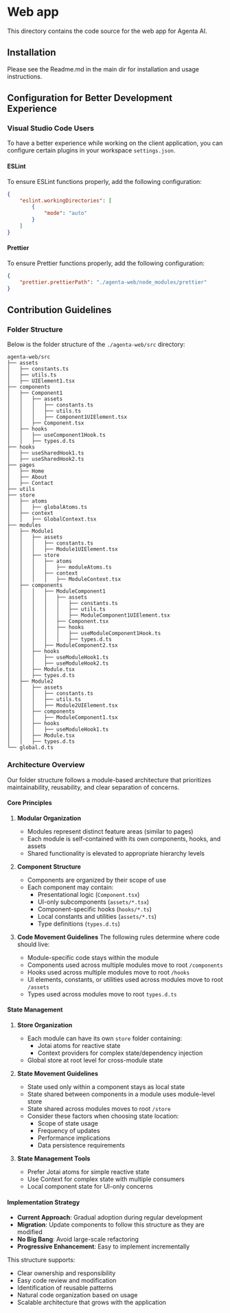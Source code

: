 # Web app

This directory contains the code source for the web app for Agenta AI.

## Installation

Please see the Readme.md in the main dir for installation and usage instructions.

## Configuration for Better Development Experience

### Visual Studio Code Users

To have a better experience while working on the client application, you can configure certain plugins in your workspace `settings.json`.

#### ESLint

To ensure ESLint functions properly, add the following configuration:

```json
{
    "eslint.workingDirectories": [
        {
            "mode": "auto"
        }
    ]
}
```

#### Prettier

To ensure Prettier functions properly, add the following configuration:

```json
{
    "prettier.prettierPath": "./agenta-web/node_modules/prettier"
}
```

## Contribution Guidelines

### Folder Structure

Below is the folder structure of the `./agenta-web/src` directory:

```text
agenta-web/src
├── assets
│   ├── constants.ts
│   ├── utils.ts
│   ├── UIElement1.tsx
├── components
│   ├── Component1
│   │   ├── assets
│   │   │   ├── constants.ts
│   │   │   ├── utils.ts
│   │   │   ├── Component1UIElement.tsx
│   │   ├── Component.tsx
│   ├── hooks
│   │   ├── useComponent1Hook.ts
│   │   ├── types.d.ts
├── hooks
│   ├── useSharedHook1.ts
│   ├── useSharedHook2.ts
├── pages
│   ├── Home
│   ├── About
│   ├── Contact
├── utils
├── store
│   ├── atoms
│   │   ├── globalAtoms.ts
│   ├── context
│   │   ├── GlobalContext.tsx
├── modules
│   ├── Module1
│   │   ├── assets
│   │   │   ├── constants.ts
│   │   │   ├── Module1UIElement.tsx
│   │   ├── store
│   │   │   ├── atoms
│   │   │   │   ├── moduleAtoms.ts
│   │   │   ├── context
│   │   │   │   ├── ModuleContext.tsx
│   ├── components
│   │   │   ├── ModuleComponent1
│   │   │   │   ├── assets
│   │   │   │   │   ├── constants.ts
│   │   │   │   │   ├── utils.ts
│   │   │   │   │   ├── ModuleComponent1UIElement.tsx
│   │   │   │   ├── Component.tsx
│   │   │   │   ├── hooks
│   │   │   │   │   ├── useModuleComponent1Hook.ts
│   │   │   │   │   ├── types.d.ts
│   │   │   ├── ModuleComponent2.tsx
│   │   ├── hooks
│   │   │   ├── useModuleHook1.ts
│   │   │   ├── useModuleHook2.ts
│   │   ├── Module.tsx
│   │   ├── types.d.ts
│   ├── Module2
│   │   ├── assets
│   │   │   ├── constants.ts
│   │   │   ├── utils.ts
│   │   │   ├── Module2UIElement.tsx
│   │   ├── components
│   │   │   ├── ModuleComponent1.tsx
│   │   ├── hooks
│   │   │   ├── useModuleHook1.ts
│   │   ├── Module.tsx
│   │   ├── types.d.ts
└── global.d.ts
```

### Architecture Overview

Our folder structure follows a module-based architecture that prioritizes maintainability, reusability, and clear separation of concerns.

#### Core Principles

1. **Modular Organization**
   - Modules represent distinct feature areas (similar to pages)
   - Each module is self-contained with its own components, hooks, and assets
   - Shared functionality is elevated to appropriate hierarchy levels

2. **Component Structure**
   - Components are organized by their scope of use
   - Each component may contain:
     - Presentational logic (`Component.tsx`)
     - UI-only subcomponents (`assets/*.tsx`)
     - Component-specific hooks (`hooks/*.ts`)
     - Local constants and utilities (`assets/*.ts`)
     - Type definitions (`types.d.ts`)

3. **Code Movement Guidelines**
   The following rules determine where code should live:
   - Module-specific code stays within the module
   - Components used across multiple modules move to root `/components`
   - Hooks used across multiple modules move to root `/hooks`
   - UI elements, constants, or utilities used across modules move to root `/assets`
   - Types used across modules move to root `types.d.ts`

#### State Management

1. **Store Organization**
   - Each module can have its own `store` folder containing:
     - Jotai atoms for reactive state
     - Context providers for complex state/dependency injection
   - Global store at root level for cross-module state

2. **State Movement Guidelines**
   - State used only within a component stays as local state
   - State shared between components in a module uses module-level store
   - State shared across modules moves to root `/store`
   - Consider these factors when choosing state location:
     - Scope of state usage
     - Frequency of updates
     - Performance implications
     - Data persistence requirements

3. **State Management Tools**
   - Prefer Jotai atoms for simple reactive state
   - Use Context for complex state with multiple consumers
   - Local component state for UI-only concerns

#### Implementation Strategy

- **Current Approach**: Gradual adoption during regular development
- **Migration**: Update components to follow this structure as they are modified
- **No Big Bang**: Avoid large-scale refactoring
- **Progressive Enhancement**: Easy to implement incrementally

This structure supports:

- Clear ownership and responsibility
- Easy code review and modification
- Identification of reusable patterns
- Natural code organization based on usage
- Scalable architecture that grows with the application
